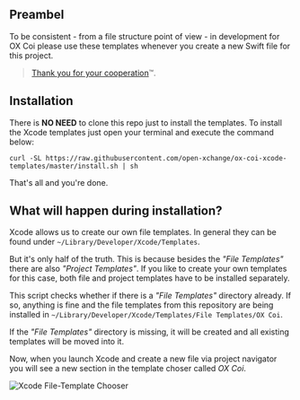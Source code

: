 ## Preambel
To be consistent - from a file structure point of view - in development for OX Coi please use these templates whenever you create a new Swift file for this project.

> [Thank you for your cooperation](https://www.youtube.com/watch?v=nx2G3OCVRNk)™.

## Installation

There is **NO NEED** to clone this repo just to install the templates. To install the Xcode templates just open your terminal and execute the command below:

```
curl -SL https://raw.githubusercontent.com/open-xchange/ox-coi-xcode-templates/master/install.sh | sh
```

That's all and you're done.

## What will happen during installation?

Xcode allows us to create our own file templates. In general they can be found under `~/Library/Developer/Xcode/Templates`.

But it's only half of the truth. This is because besides the *"File Templates"* there are also *"Project Templates"*. If you like to create your own templates for this case, both file and project templates have to be installed separately.

This script checks whether if there is a *"File Templates"* directory already. If so, anything is fine and the file templates from this repository are being installed in `~/Library/Developer/Xcode/Templates/File Templates/OX Coi`.

If the *"File Templates"* directory is missing, it will be created and all existing templates will be moved into it.

Now, when you launch Xcode and create a new file via project navigator you will see a new section in the template choser called *OX Coi*.

![Xcode File-Template Chooser](https://user-images.githubusercontent.com/871198/64420599-ef057300-d09f-11e9-89e6-51965e187f93.jpg)